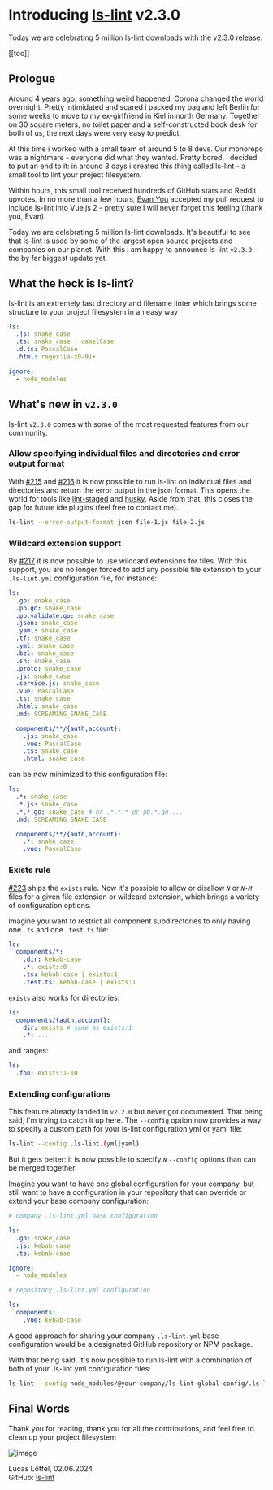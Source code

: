 # Introducing [ls-lint](https://github.com/loeffel-io/ls-lint) v2.3.0

Today we are celebrating 5 million [ls-lint](https://github.com/loeffel-io/ls-lint) downloads with the v2.3.0 release.

[[toc]]

## Prologue

Around 4 years ago, something weird happened. Corona changed the world overnight. Pretty intimidated and scared i packed
my bag and left Berlin for some weeks to move to my ex-girlfriend in Kiel in north Germany. Together on 30 square
meters, no toilet paper and a self-constructed book desk for both of us, the next days were very easy to predict.

At this time i worked with a small team of around 5 to 8 devs. Our monorepo was a nightmare - everyone did what they
wanted. Pretty bored, i decided to put an end to it: in around 3 days i created this thing called ls-lint - a small tool
to lint your project filesystem.

Within hours, this small tool received hundreds of GitHub stars and Reddit upvotes. In no more than a few
hours, [Evan You](https://github.com/yyx990803) accepted my pull request to include ls-lint into Vue.js 2 - pretty sure
I will never forget this feeling (thank you, Evan).

Today we are celebrating 5 million ls-lint downloads. It's beautiful to see that ls-lint is used by some of the largest
open source projects and companies on our planet. With this i am happy to announce ls-lint `v2.3.0` - the by far biggest
update yet.

## What the heck is ls-lint?

ls-lint is an extremely fast directory and filename linter which brings some structure to your project filesystem in an
easy way

```yaml
ls:
  .js: snake_case
  .ts: snake_case | camelCase
  .d.ts: PascalCase
  .html: regex:[a-z0-9]+

ignore:
  - node_modules
```

<DemoTermynal/>

## What's new in `v2.3.0`

ls-lint `v2.3.0` comes with some of the most requested features from our community.

### Allow specifying individual files and directories and error output format

With [#215](https://github.com/loeffel-io/ls-lint/pull/215) and [#216](https://github.com/loeffel-io/ls-lint/pull/216)
it is now possible to run ls-lint on individual files and directories and return the error output in the json format.
This opens the world for tools like [lint-staged](https://github.com/lint-staged/lint-staged)
and [husky](https://github.com/typicode/husky).
Aside from that, this closes the gap for future ide plugins (feel free to contact me).

```bash
ls-lint --error-output-format json file-1.js file-2.js
```

### Wildcard extension support

By [#217](https://github.com/loeffel-io/ls-lint/pull/217) it is now possible to use wildcard extensions for files.
With this support, you are no longer forced to add any possible file extension to your `.ls-lint.yml` configuration
file, for instance:

```yaml
ls:
  .go: snake_case
  .pb.go: snake_case
  .pb.validate.go: snake_case
  .json: snake_case
  .yaml: snake_case
  .tf: snake_case
  .yml: snake_case
  .bzl: snake_case
  .sh: snake_case
  .proto: snake_case
  .js: snake_case
  .service.js: snake_case
  .vue: PascalCase
  .ts: snake_case
  .html: snake_case
  .md: SCREAMING_SNAKE_CASE

  components/**/{auth,account}:
    .js: snake_case
    .vue: PascalCase
    .ts: snake_case
    .html: snake_case  
```

can be now minimized to this configuration file:

```yaml
ls:
  .*: snake_case
  .*.js: snake_case
  .*.*.go: snake_case # or .*.*.* or pb.*.go ... 
  .md: SCREAMING_SNAKE_CASE

  components/**/{auth,account}:
    .*: snake_case
    .vue: PascalCase
```

### Exists rule

[#223](https://github.com/loeffel-io/ls-lint/pull/223) ships the `exists` rule. Now it's possible to allow or disallow
_`N`_ or _`N-M`_ files for a given file extension or wildcard extension, which brings a variety of configuration
options.

Imagine you want to restrict all component subdirectories to only having one `.ts` and one `.test.ts` file:

```yaml
ls:
  components/*:
    .dir: kebab-case
    .*: exists:0
    .ts: kebab-case | exists:1
    .test.ts: kebab-case | exists:1
```

`exists` also works for directories:

```yaml
ls:
  components/{auth,account}:
    dir: exists # same as exists:1
    .*: ...
```

and ranges:

```yaml
ls:
  .foo: exists:1-10
```

### Extending configurations

This feature already landed in `v2.2.0` but never got documented. That being said, I'm trying to catch it up here.
The `--config` option now provides a way to specify a custom path for your ls-lint configuration yml or yaml file:

```bash
ls-lint --config .ls-lint.(yml|yaml)
```

But it gets better: it is now possible to specify _`N`_ `--config` options than can be merged together.

Imagine you want to have one global configuration for your company, but still want to have a configuration in your
repository that can override or extend your base company configuration:

```yaml
# company .ls-lint.yml base configuration

ls:
  .go: snake_case
  .js: kebab-case
  .ts: kebab-case

ignore:
  - node_modules
```

```yaml
# repository .ls-lint.yml configuration

ls:
  components:
    .vue: kebab-case
```

A good approach for sharing your company `.ls-lint.yml` base configuration would be a designated GitHub repository or
NPM package.

With that being said, it's now possible to run ls-lint with a combination of both of your .ls-lint.yml configuration
files:

```bash
ls-lint --config node_modules/@your-company/ls-lint-global-config/.ls-lint.yml --config .ls-lint.yml
```

## Final Words

Thank you for reading, thank you for all the contributions, and feel free to clean up your project filesystem

<img src="/image-2.png" alt="image" style="max-width:500px;">

Lucas Löffel, 02.06.2024  
GitHub: [ls-lint](https://github.com/loeffel-io/ls-lint)